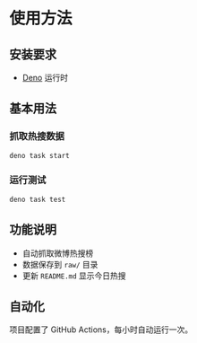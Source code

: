 # 使用方法

## 安装要求

- [Deno](https://deno.land/) 运行时

## 基本用法

### 抓取热搜数据

```bash
deno task start
```

### 运行测试

```bash
deno task test
```

## 功能说明

- 自动抓取微博热搜榜
- 数据保存到 `raw/` 目录
- 更新 `README.md` 显示今日热搜

## 自动化

项目配置了 GitHub Actions，每小时自动运行一次。
